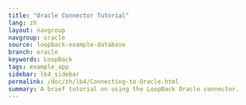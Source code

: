 ```yaml
---
title: "Oracle Connector Tutorial"
lang: zh
layout: navgroup
navgroup: oracle
source: loopback-example-database
branch: oracle
keywords: LoopBack
tags: example_app
sidebar: lb4_sidebar
permalink: /doc/zh/lb4/Connecting-to-Oracle.html
summary: A brief tutorial on using the LoopBack Oracle connector.
---
```

